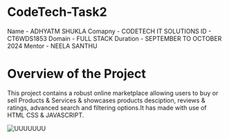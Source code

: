 # CodeTech-Task2

Name - ADHYATM SHUKLA
Comapny - CODETECH IT SOLUTIONS
ID - CT6WDS1853
Domain - FULL STACK 
Duration - SEPTEMBER TO OCTOBER 2024
Mentor - NEELA SANTHU

# Overview of the Project

This project contains a robust online marketplace allowing users to buy or sell Products & Services & showcases products desciption, reviews & ratings, advanced search and filtering options.It has made with use of HTML CSS & JAVASCRIPT. 


![UUUUUUU](https://github.com/user-attachments/assets/2bcc2da0-529f-4a03-87dd-c39c3f21ad29)
